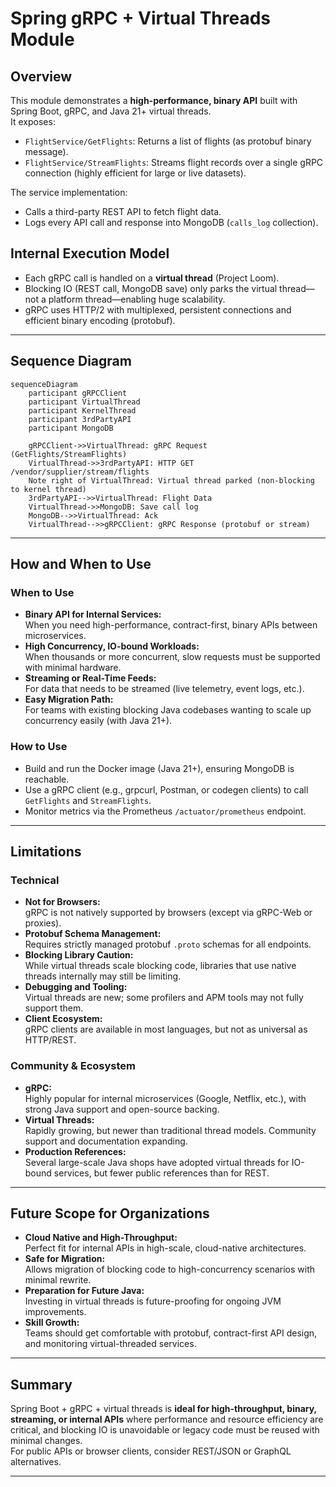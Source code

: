 # Spring gRPC + Virtual Threads Module

## Overview

This module demonstrates a **high-performance, binary API** built with Spring Boot, gRPC, and Java 21+ virtual threads.  
It exposes:
- `FlightService/GetFlights`: Returns a list of flights (as protobuf binary message).
- `FlightService/StreamFlights`: Streams flight records over a single gRPC connection (highly efficient for large or live datasets).

The service implementation:
- Calls a third-party REST API to fetch flight data.
- Logs every API call and response into MongoDB (`calls_log` collection).

## Internal Execution Model

- Each gRPC call is handled on a **virtual thread** (Project Loom).
- Blocking IO (REST call, MongoDB save) only parks the virtual thread—not a platform thread—enabling huge scalability.
- gRPC uses HTTP/2 with multiplexed, persistent connections and efficient binary encoding (protobuf).

---

## Sequence Diagram

```mermaid
sequenceDiagram
    participant gRPCClient
    participant VirtualThread
    participant KernelThread
    participant 3rdPartyAPI
    participant MongoDB

    gRPCClient->>VirtualThread: gRPC Request (GetFlights/StreamFlights)
    VirtualThread->>3rdPartyAPI: HTTP GET /vendor/supplier/stream/flights
    Note right of VirtualThread: Virtual thread parked (non-blocking to kernel thread)
    3rdPartyAPI-->>VirtualThread: Flight Data
    VirtualThread->>MongoDB: Save call log
    MongoDB-->>VirtualThread: Ack
    VirtualThread-->>gRPCClient: gRPC Response (protobuf or stream)
```

---

## How and When to Use

### When to Use

- **Binary API for Internal Services:**  
  When you need high-performance, contract-first, binary APIs between microservices.
- **High Concurrency, IO-bound Workloads:**  
  When thousands or more concurrent, slow requests must be supported with minimal hardware.
- **Streaming or Real-Time Feeds:**  
  For data that needs to be streamed (live telemetry, event logs, etc.).
- **Easy Migration Path:**  
  For teams with existing blocking Java codebases wanting to scale up concurrency easily (with Java 21+).

### How to Use

- Build and run the Docker image (Java 21+), ensuring MongoDB is reachable.
- Use a gRPC client (e.g., grpcurl, Postman, or codegen clients) to call `GetFlights` and `StreamFlights`.
- Monitor metrics via the Prometheus `/actuator/prometheus` endpoint.

---

## Limitations

### Technical

- **Not for Browsers:**  
  gRPC is not natively supported by browsers (except via gRPC-Web or proxies).
- **Protobuf Schema Management:**  
  Requires strictly managed protobuf `.proto` schemas for all endpoints.
- **Blocking Library Caution:**  
  While virtual threads scale blocking code, libraries that use native threads internally may still be limiting.
- **Debugging and Tooling:**  
  Virtual threads are new; some profilers and APM tools may not fully support them.
- **Client Ecosystem:**  
  gRPC clients are available in most languages, but not as universal as HTTP/REST.

### Community & Ecosystem

- **gRPC:**  
  Highly popular for internal microservices (Google, Netflix, etc.), with strong Java support and open-source backing.
- **Virtual Threads:**  
  Rapidly growing, but newer than traditional thread models. Community support and documentation expanding.
- **Production References:**  
  Several large-scale Java shops have adopted virtual threads for IO-bound services, but fewer public references than for REST.

---

## Future Scope for Organizations

- **Cloud Native and High-Throughput:**  
  Perfect fit for internal APIs in high-scale, cloud-native architectures.
- **Safe for Migration:**  
  Allows migration of blocking code to high-concurrency scenarios with minimal rewrite.
- **Preparation for Future Java:**  
  Investing in virtual threads is future-proofing for ongoing JVM improvements.
- **Skill Growth:**  
  Teams should get comfortable with protobuf, contract-first API design, and monitoring virtual-threaded services.

---

## Summary

Spring Boot + gRPC + virtual threads is **ideal for high-throughput, binary, streaming, or internal APIs** where performance and resource efficiency are critical, and blocking IO is unavoidable or legacy code must be reused with minimal changes.  
For public APIs or browser clients, consider REST/JSON or GraphQL alternatives.

---